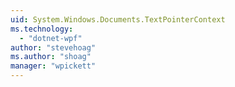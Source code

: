 ```yaml
---
uid: System.Windows.Documents.TextPointerContext
ms.technology: 
  - "dotnet-wpf"
author: "stevehoag"
ms.author: "shoag"
manager: "wpickett"
---
```

